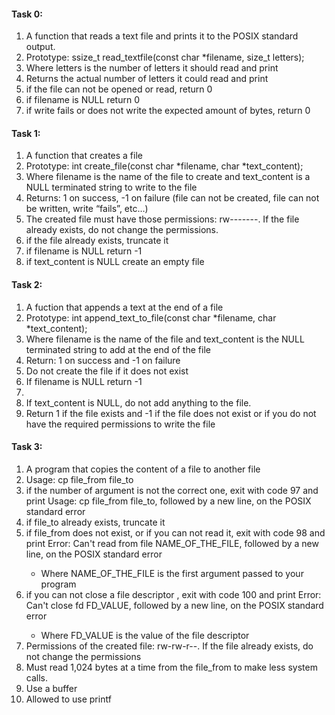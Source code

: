 <h4>Task 0:</h4>
<ol>
<li>A function that reads a text file and prints it to the POSIX standard output.</li>
<li>Prototype: ssize_t read_textfile(const char *filename, size_t letters);</li>
<li>Where letters is the number of letters it should read and print</li>
<li>Returns the actual number of letters it could read and print</li>
<li>if the file can not be opened or read, return 0</li>
<li>if filename is NULL return 0</li>
<li>if write fails or does not write the expected amount of bytes, return 0</li>
</ol>
<h4>Task 1:</h4>
<ol>
<li>A function that creates a file</li>
<li>Prototype: int create_file(const char *filename, char *text_content);</li>
<li>Where filename is the name of the file to create and text_content is a NULL terminated string to write to the file</li>
<li>Returns: 1 on success, -1 on failure (file can not be created, file can not be written, write “fails”, etc…)</li>
<li>The created file must have those permissions: rw-------. If the file already exists, do not change the permissions.</li>
<li>if the file already exists, truncate it</li>
<li>if filename is NULL return -1</li>
<li>if text_content is NULL create an empty file</li>
</ol>
<h4>Task 2:</h4>
<ol>
<li>A fuction that appends a text at the end of a file</li>
<li>Prototype: int append_text_to_file(const char *filename, char *text_content);</li>
<li>Where filename is the name of the file and text_content is the NULL terminated string to add at the end of the file</li>
<li>Return: 1 on success and -1 on failure</li>
<li>Do not create the file if it does not exist</li>
<li>If filename is NULL return -1<li>
<li>If text_content is NULL, do not add anything to the file.</li> 
<li>Return 1 if the file exists and -1 if the file does not exist or if you do not have the required permissions to write the file</li>
</ol>
<h4>Task 3:</h4>
<ol>
<li>A program that copies the content of a file to another file</li>
<li>Usage: cp file_from file_to</li>
<li>if the number of argument is not the correct one, exit with code 97 and print Usage: cp file_from file_to, followed by a new line, on the POSIX standard error</li>
<li>if file_to already exists, truncate it</li>
<li>if file_from does not exist, or if you can not read it, exit with code 98 and print Error: Can't read from file NAME_OF_THE_FILE, followed by a new line, on the POSIX standard error</li>
<ul>
<li>Where NAME_OF_THE_FILE is the first argument passed to your program</li>
</ul>
<li>if you can not close a file descriptor , exit with code 100 and print Error: Can't close fd FD_VALUE, followed by a new line, on the POSIX standard error</li>
<ul>
<li>Where FD_VALUE is the value of the file descriptor</li>
</ul>
<li>Permissions of the created file: rw-rw-r--. If the file already exists, do not change the permissions</li>
<li>Must read 1,024 bytes at a time from the file_from to make less system calls.</li> 
<li>Use a buffer</li>
<li>Allowed to use printf</li>
</ol>
